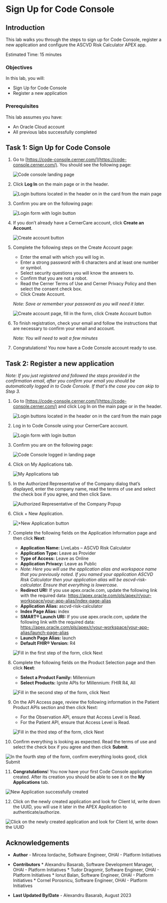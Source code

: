 # Sign Up for Code Console

## Introduction

This lab walks you through the steps to sign up for Code Console, register a new application and configure the ASCVD Risk Calculator APEX app.

Estimated Time: 15 minutes

### Objectives

In this lab, you will:

- Sign Up for Code Console
- Register a new application

### Prerequisites

This lab assumes you have:

- An Oracle Cloud account
- All previous labs successfully completed

## Task 1: Sign Up for Code Console

1. Go to [https://code-console.cerner.com/](https://code-console.cerner.com/). You should see the following page:

   ![Code console landing page](images/code-console-landing-page.png)

2. Click **Log In** on the main page or in the header.

   ![Login buttons located in the header on in the card from the main page](images/login-buttons.png)

3. Confirm you are on the following page:

   ![Login form with login button](images/login-page.png)

4. If you don’t already have a CernerCare account, click **Create an Account**.

   ![Create account button](images/create-account-button.png)

5. Complete the following steps on the Create Account page:
      - Enter the email with which you will log in.
      - Enter a strong password with 6 characters and at least one number or symbol.
      - Select security questions you will know the answers to.
      - Confirm that you are not a robot.
      - Read the Cerner Terms of Use and Cerner Privacy Policy and then select the consent check box.
      - Click Create Account.

   *Note: Save or remember your password as you will need it later.*

   ![Create account page, fill in  the form, click Create Account button](images/create-account-page.png)

6. To finish registration, check your email and follow the instructions that are necessary to confirm your email and account.  

   *Note: You will need to wait a few minutes*

7. Congratulations! You now have a Code Console account ready to use.

## Task 2: Register a new application

*Note: If you just registered and followed the steps provided in the confirmation email, after you confirm your email you should be automatically logged in to Code Console. If that's the case you can skip to Step 3.*

1. Go to [https://code-console.cerner.com/](https://code-console.cerner.com/) and click Log In on the main page or in the header.

   ![Login buttons located in the header on in the card from the main page](images/login-buttons.png)

2. Log in to Code Console using your CernerCare account.

   ![Login form with login button](images/login-form.png)

3. Confirm you are on the following page:

   ![Code Console logged in landing page](images/logged-in-landing-page.png)

4. Click on My Applications tab.

   ![My Applications tab](images/my-apps-tab.png)

5. In the Authorized Representative of the Company dialog that’s displayed, enter the company name, read the terms of use and select the check box if you agree, and then click Save.

   ![Authorized Representative of the Company Popup](images/authorized-popup.png)

6. Click + New Application.

   ![+New Application button](images/new-app.png)

7. Complete the following fields on the Application Information page and then click **Next**:

      - **Application Name:** LiveLabs – ASCVD Risk Calculator
      - **Application Type:** Leave as Provider
      - **Type of Access:** Leave as Online
      - **Application Privacy:** Leave as Public
      - *Note: Here you will use the application alias and workspace name that you previously noted. If you named your application ASCVD Risk Calculator then your application alias will be ascvd-risk-calculator. Ensure that everything is lowercase.*
      - **Redirect URI:** If you use apex.oracle.com, update the following link with the required data: https://apex.oracle.com/pls/apex/r/your-workspace/your-app-alias/index-page-alias
      - **Application Alias:** ascvd-risk-calculator
      - **Index Page Alias:** index
      - **SMART® Launch URI:** If you use apex.oracle.com, update the following link with the required data: https://apex.oracle.com/pls/apex/r/your-workspace/your-app-alias/launch-page-alias
      - **Launch Page Alias:** launch
      - **Default FHIR® Version:** R4

   ![Fill in the first step of the form, click Next](images/new-app-first-step.png)

8. Complete the following fields on the Product Selection page and then click **Next**:

      - **Select a Product Family:** Millennium
      - **Select Products:** Ignite APIs for Millennium: FHIR R4, All

   ![Fill in the second step of the form, click Next](images/new-app-second-step.png)

9. On the API Access page, review the following information in the Patient Product APIs section and then click Next:

      - For the Observation API, ensure that Access Level is Read.
      - For the Patient API, ensure that Access Level is Read.

   ![Fill in the third step of the form, click Next](images/new-app-third-step.png)

10. Confirm everything is looking as expected. Read the terms of use and select the check box if you agree and then click **Submit**.

   ![In the fourth step of the form, confirm everything looks good, click Submit](images/new-app-fourth-step.png)

11. **Congratulations**! You now have your first Code Console application created. After its creation you should be able to see it on the **My Applications** tab.

   ![New Application successfully created](images/new-app-created.png)

12. Click on the newly created application and look for Client Id, write down the UUID, you will use it later in the APEX Application to authenticate/authorize.

   ![Click on the newly created application and look for Client Id, write down the UUID](images/copy-client-id.png)

## Acknowledgements

* **Author** - Mircea Iordache, Software Engineer, OHAI - Platform Initiatives

* **Contributors**
      * Alexandru Basarab, Software Development Manager, OHAI - Platform Initiatives
      * Tudor Dragomir, Software Engineer, OHAI - Platform Initiatives
      * Ionut Balan, Software Engineer, OHAI - Platform Initiatives
      * Cornel Porosnicu, Software Engineer, OHAI - Platform Initiatives

* **Last Updated By/Date** - Alexandru Basarab, August 2023